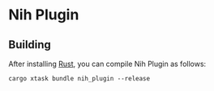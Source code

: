 # Nih Plugin

## Building

After installing [Rust](https://rustup.rs/), you can compile Nih Plugin as follows:

```shell
cargo xtask bundle nih_plugin --release
```
